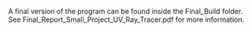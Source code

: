 A final version of the program can be found inside the Final_Build folder.
See Final_Report_Small_Project_UV_Ray_Tracer.pdf for more information.